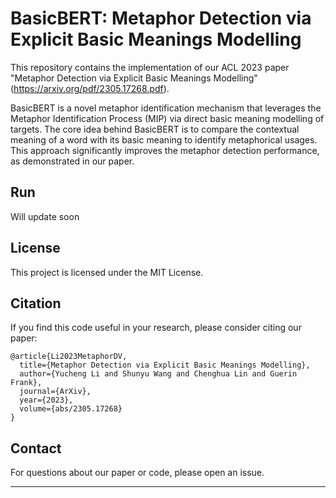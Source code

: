 # BasicBERT: Metaphor Detection via Explicit Basic Meanings Modelling

This repository contains the implementation of our ACL 2023 paper "Metaphor Detection via Explicit Basic Meanings Modelling" (https://arxiv.org/pdf/2305.17268.pdf). 

BasicBERT is a novel metaphor identification mechanism that leverages the Metaphor Identification Process (MIP) via direct basic meaning modelling of targets. The core idea behind BasicBERT is to compare the contextual meaning of a word with its basic meaning to identify metaphorical usages. This approach significantly improves the metaphor detection performance, as demonstrated in our paper.

## Run

Will update soon

## License

This project is licensed under the MIT License.

## Citation

If you find this code useful in your research, please consider citing our paper:

```
@article{Li2023MetaphorDV,
  title={Metaphor Detection via Explicit Basic Meanings Modelling},
  author={Yucheng Li and Shunyu Wang and Chenghua Lin and Guerin Frank},
  journal={ArXiv},
  year={2023},
  volume={abs/2305.17268}
}
```

## Contact

For questions about our paper or code, please open an issue.

-----
